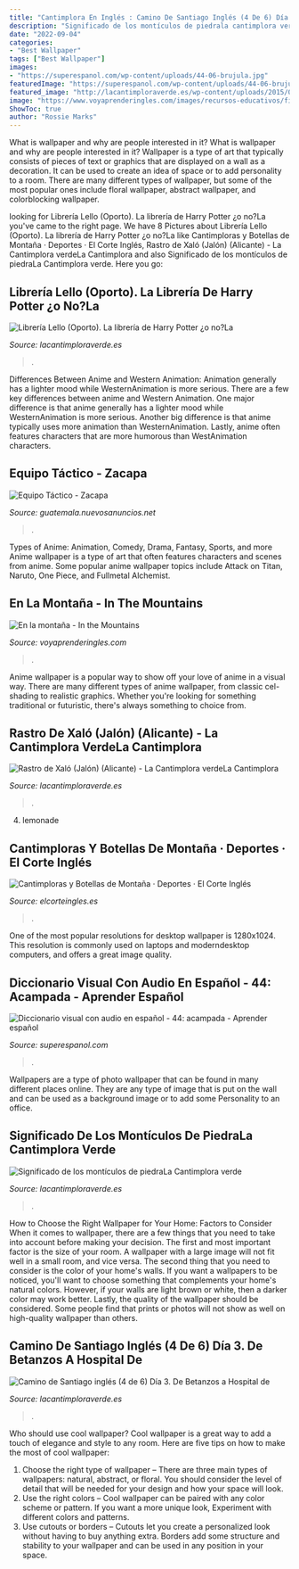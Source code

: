 ```yaml
---
title: "Cantimplora En Inglés : Camino De Santiago Inglés (4 De 6) Día 3. De Betanzos A Hospital De"
description: "Significado de los montículos de piedrala cantimplora verde"
date: "2022-09-04"
categories:
- "Best Wallpaper"
tags: ["Best Wallpaper"]
images:
- "https://superespanol.com/wp-content/uploads/44-06-brujula.jpg"
featuredImage: "https://superespanol.com/wp-content/uploads/44-06-brujula.jpg"
featured_image: "http://lacantimploraverde.es/wp-content/uploads/2015/03/Escalero-de-la-Librería-Lello-vista-desde-arriba-Oporto_375x500.jpg"
image: "https://www.voyaprenderingles.com/images/recursos-educativos/fichas/montana.jpg"
ShowToc: true
author: "Rossie Marks"
---
```



What is wallpaper and why are people interested in it?
What is wallpaper and why are people interested in it?
Wallpaper is a type of art that typically consists of pieces of text or graphics that are displayed on a wall as a decoration. It can be used to create an idea of space or to add personality to a room. There are many different types of wallpaper, but some of the most popular ones include floral wallpaper, abstract wallpaper, and colorblocking wallpaper.

	

		
looking for Librería Lello (Oporto). La librería de Harry Potter ¿o no?La you've came to the right page. We have 8 Pictures about Librería Lello (Oporto). La librería de Harry Potter ¿o no?La like Cantimploras y Botellas de Montaña · Deportes · El Corte Inglés, Rastro de Xaló (Jalón) (Alicante) - La Cantimplora verdeLa Cantimplora and also Significado de los montículos de piedraLa Cantimplora verde. Here you go:
		
    
## Librería Lello (Oporto). La Librería De Harry Potter ¿o No?La

<img loading=lazy src="http://lacantimploraverde.es/wp-content/uploads/2015/03/Escalero-de-la-Librería-Lello-vista-desde-arriba-Oporto_375x500.jpg" onerror="this.onerror=null;this.src='https://tse1.mm.bing.net/th?id=OIP.3yD1zo3s2bV_lerfbvtBjwHaJ4&amp;pid=15.1';" alt="Librería Lello (Oporto). La librería de Harry Potter ¿o no?La">

_Source: lacantimploraverde.es_

>. 

	

Differences Between Anime and Western Animation: Animation generally has a lighter mood while WesternAnimation is more serious.
There are a few key differences between anime and Western Animation. One major difference is that anime generally has a lighter mood while WesternAnimation is more serious. Another big difference is that anime typically uses more animation than WesternAnimation. Lastly, anime often features characters that are more humorous than WestAnimation characters.

    
## Equipo Táctico - Zacapa

<img loading=lazy src="https://cdn.nuevosanuncios.net/anuncios/sph.php?id=2333699&amp;wd=600&amp;np=1&amp;timestamp=1599063612&amp;ext=.jpg" onerror="this.onerror=null;this.src='https://tse1.mm.bing.net/th?id=OIP.i57XaBoA8M_jWLNlM7xAQAAAAA&amp;pid=15.1';" alt="Equipo Táctico - Zacapa">

_Source: guatemala.nuevosanuncios.net_

>. 

	

Types of Anime: Animation, Comedy, Drama, Fantasy, Sports, and more
Anime wallpaper is a type of art that often features characters and scenes from anime. Some popular anime wallpaper topics include Attack on Titan, Naruto, One Piece, and Fullmetal Alchemist.

    
## En La Montaña - In The Mountains

<img loading=lazy src="https://www.voyaprenderingles.com/images/recursos-educativos/fichas/montana.jpg" onerror="this.onerror=null;this.src='https://tse3.mm.bing.net/th?id=OIP.HB_wTuTb8phD5gzHJ74J-QAAAA&amp;pid=15.1';" alt="En la montaña - In the Mountains">

_Source: voyaprenderingles.com_

>. 

	

Anime wallpaper is a popular way to show off your love of anime in a visual way. There are many different types of anime wallpaper, from classic cel-shading to realistic graphics. Whether you're looking for something traditional or futuristic, there's always something to choice from.

    
## Rastro De Xaló (Jalón) (Alicante) - La Cantimplora VerdeLa Cantimplora

<img loading=lazy src="https://lacantimploraverde.es/wp-content/uploads/2014/08/Rastro-de-Xaló-Jalón.-1_500x375.jpg" onerror="this.onerror=null;this.src='https://tse4.mm.bing.net/th?id=OIP.cZgv2s6gr5Gh2srsBTjgOAHaFj&amp;pid=15.1';" alt="Rastro de Xaló (Jalón) (Alicante) - La Cantimplora verdeLa Cantimplora">

_Source: lacantimploraverde.es_

>. 

	

4. lemonade 

    
## Cantimploras Y Botellas De Montaña · Deportes · El Corte Inglés

<img loading=lazy src="http://sgfm.elcorteingles.es/SGFM/dctm/MEDIA02/CONTENIDOS/201502/11/00108410893799____1__640x640.jpg" onerror="this.onerror=null;this.src='https://tse1.mm.bing.net/th?id=OIP.RfFlFYxH8wbTJH6e3XmmrgHaHa&amp;pid=15.1';" alt="Cantimploras y Botellas de Montaña · Deportes · El Corte Inglés">

_Source: elcorteingles.es_

>. 

	

One of the most popular resolutions for desktop wallpaper is 1280x1024. This resolution is commonly used on laptops and moderndesktop computers, and offers a great image quality.

    
## Diccionario Visual Con Audio En Español - 44: Acampada - Aprender Español

<img loading=lazy src="https://superespanol.com/wp-content/uploads/44-06-brujula.jpg" onerror="this.onerror=null;this.src='https://tse2.mm.bing.net/th?id=OIP.RIs6gRi8_kWsPuRy3bYLbgHaHa&amp;pid=15.1';" alt="Diccionario visual con audio en español - 44: acampada - Aprender español">

_Source: superespanol.com_

>. 

	



Wallpapers are a type of photo wallpaper that can be found in many different places online. They are any type of image that is put on the wall and can be used as a background image or to add some Personality to an office.

    
## Significado De Los Montículos De PiedraLa Cantimplora Verde

<img loading=lazy src="http://lacantimploraverde.es/wp-content/uploads/2014/12/Mojón-señalando-el-Camino-en-el-Camino-Inglés_500x667.jpg" onerror="this.onerror=null;this.src='https://tse3.mm.bing.net/th?id=OIP.MKZd5icsz_yRkGchX8AoWwHaJ4&amp;pid=15.1';" alt="Significado de los montículos de piedraLa Cantimplora verde">

_Source: lacantimploraverde.es_

>. 

	

How to Choose the Right Wallpaper for Your Home: Factors to Consider
When it comes to wallpaper, there are a few things that you need to take into account before making your decision. The first and most important factor is the size of your room. A wallpaper with a large image will not fit well in a small room, and vice versa. 
The second thing that you need to consider is the color of your home's walls. If you want a wallpapers to be noticed, you'll want to choose something that complements your home's natural colors. However, if your walls are light brown or white, then a darker color may work better. 
Lastly, the quality of the wallpaper should be considered. Some people find that prints or photos will not show as well on high-quality wallpaper than others.

    
## Camino De Santiago Inglés (4 De 6) Día 3. De Betanzos A Hospital De

<img loading=lazy src="http://lacantimploraverde.es/wp-content/uploads/2015/03/Camino-de-Betanzos-a-Xanrozo-bien-señalizado-y-por-asfalto_500x375.jpg" onerror="this.onerror=null;this.src='https://tse1.mm.bing.net/th?id=OIP.J2vSG2Sgo59bpWEa9avGIQHaFj&amp;pid=15.1';" alt="Camino de Santiago inglés (4 de 6) Día 3. De Betanzos a Hospital de">

_Source: lacantimploraverde.es_

>. 

	

Who should use cool wallpaper?
Cool wallpaper is a great way to add a touch of elegance and style to any room. Here are five tips on how to make the most of cool wallpaper: 
1) Choose the right type of wallpaper – There are three main types of wallpapers: natural, abstract, or floral. You should consider the level of detail that will be needed for your design and how your space will look. 
2) Use the right colors – Cool wallpaper can be paired with any color scheme or pattern. If you want a more unique look, Experiment with different colors and patterns. 
3) Use cutouts or borders – Cutouts let you create a personalized look without having to buy anything extra. Borders add some structure and stability to your wallpaper and can be used in any position in your space.

